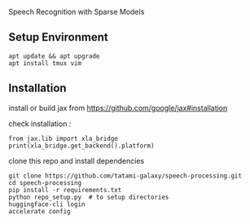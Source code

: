 Speech Recognition with Sparse Models

## Setup Environment

```
apt update && apt upgrade
apt install tmux vim
```

## Installation

install or build jax from https://github.com/google/jax#installation


check installation : 

```
from jax.lib import xla_bridge 
print(xla_bridge.get_backend().platform)
```

clone this repo and install dependencies

```
git clone https://github.com/tatami-galaxy/speech-processing.git
cd speech-processing
pip install -r requirements.txt
python repo_setup.py  # to setup directories
huggingface-cli login 
accelerate config
```
